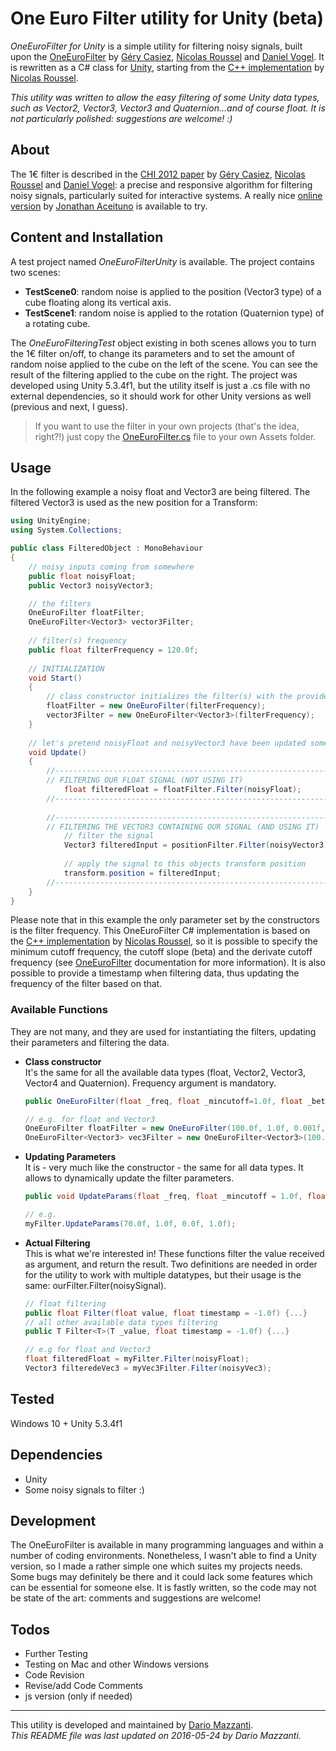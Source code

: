 # One Euro Filter utility for Unity (beta)

*OneEuroFilter for Unity* is a simple utility for filtering noisy signals, built upon the [OneEuroFilter] by [Géry Casiez], [Nicolas Roussel] and [Daniel Vogel]. It is rewritten as a C# class for [Unity], starting from the [C++ implementation] by [Nicolas Roussel]. 

*This utility was written to allow the easy filtering of some Unity data types, such as Vector2, Vector3, Vector3 and Quaternion...and of course float. It is not particularly polished: suggestions are welcome! :)*

## About
The 1€ filter is described in the [CHI 2012 paper] by [Géry Casiez], [Nicolas Roussel] and [Daniel Vogel]: a precise and responsive algorithm for filtering noisy signals, particularly suited for interactive systems. A really nice [online version] by [Jonathan Aceituno] is available to try.

## Content and Installation
A test project named *OneEuroFilterUnity* is available. The project contains two scenes:

- **TestScene0**: random noise is applied to the position (Vector3 type) of a cube floating along its vertical axis.
- **TestScene1**: random noise is applied to the rotation (Quaternion type) of a rotating cube.

The *OneEuroFilteringTest* object existing in both scenes allows you to turn the 1€ filter on/off, to change its parameters and to set the amount of random noise applied to the cube on the left of the scene. You can see the result of the filtering applied to the cube on the right. The project was developed using Unity 5.3.4f1, but the utility itself is just a .cs file with no external dependencies, so it should work for other Unity versions as well (previous and next, I guess).  
> If you want to use the filter in your own projects (that's the idea, right?!) just copy the [OneEuroFilter.cs] file to your own Assets folder. 

## Usage
In the following example a noisy float and Vector3 are being filtered. The filtered Vector3 is used as the new position for a Transform:
```cs
using UnityEngine;
using System.Collections;

public class FilteredObject : MonoBehaviour
{
    // noisy inputs coming from somewhere
    public float noisyFloat;
    public Vector3 noisyVector3;

    // the filters
    OneEuroFilter floatFilter;
    OneEuroFilter<Vector3> vector3Filter;
    
    // filter(s) frequency
    public float filterFrequency = 120.0f;
    
    // INITIALIZATION
    void Start()
    {
        // class constructor initializes the filter(s) with the provided frequency (and standard parameters)
        floatFilter = new OneEuroFilter(filterFrequency);
        vector3Filter = new OneEuroFilter<Vector3>(filterFrequency);
    }
    
    // let's pretend noisyFloat and noisyVector3 have been updated somewhere else...
    void Update()
    {
        //-------------------------------------------------------------
        // FILTERING OUR FLOAT SIGNAL (NOT USING IT)
            float filteredFloat = floatFilter.Filter(noisyFloat);
        //-------------------------------------------------------------
        
        //-------------------------------------------------------------
        // FILTERING THE VECTOR3 CONTAINING OUR SIGNAL (AND USING IT)
            // filter the signal
            Vector3 filteredInput = positionFilter.Filter(noisyVector3);
            
            // apply the signal to this objects transform position
            transform.position = filteredInput;
        //-------------------------------------------------------------
    }
}
```
Please note that in this example the only parameter set by the constructors is the filter frequency. This OneEuroFilter C# implementation is based on the [C++ implementation] by [Nicolas Roussel], so it is possible to specify the minimum cutoff frequency, the cutoff slope (beta) and the derivate cutoff frequency (see [OneEuroFilter] documentation for more information). It is also possible to provide a timestamp when filtering data, thus updating the frequency of the filter based on that.

### Available Functions
They are not many, and they are used for instantiating the filters, updating their parameters and filtering the data.

- **Class constructor**  
    It's the same for all the available data types (float, Vector2, Vector3, Vector4 and Quaternion). Frequency argument is mandatory.
    ```cs
    public OneEuroFilter(float _freq, float _mincutoff=1.0f, float _beta=0.0f, float _dcutoff=1.0f) {...}
    
    // e.g. for float and Vector3
    OneEuroFilter floatFilter = new OneEuroFilter(100.0f, 1.0f, 0.001f, 1.0f);
    OneEuroFilter<Vector3> vec3Filter = new OneEuroFilter<Vector3>(100.0f, 1.0f, 0.001f, 1.0f);
    ```

- **Updating Parameters**  
    It is - very much like the constructor - the same for all data types. It allows to dynamically update the filter parameters.
    ```cs
    public void UpdateParams(float _freq, float _mincutoff = 1.0f, float _beta = 0.0f, float _dcutoff = 1.0f) {...}
    
    // e.g.
    myFilter.UpdateParams(70.0f, 1.0f, 0.0f, 1.0f);
    ```

- **Actual Filtering**  
    This is what we're interested in! These functions filter the value received as argument, and return the result. Two definitions are needed in order for the utility to work with multiple datatypes, but their usage is the same: ourFilter.Filter(noisySignal).
    ```cs
    // float filtering
    public float Filter(float value, float timestamp = -1.0f) {...}
    // all other available data types filtering
    public T Filter<T>(T _value, float timestamp = -1.0f) {...}
    
    // e.g for float and Vector3
    float filteredFloat = myFilter.Filter(noisyFloat);
    Vector3 filteredeVec3 = myVec3Filter.Filter(noisyVec3);
    ```

## Tested
Windows 10 + Unity 5.3.4f1

## Dependencies
- Unity
- Some noisy signals to filter :)

## Development
The OneEuroFilter is available in many programming languages and within a number of coding environments. Nonetheless, I wasn't able to find a Unity version, so I made a rather simple one which suites my projects needs. Some bugs may definitely be there and it could lack some features which can be essential for someone else. It is fastly written, so the code may not be state of the art: comments and suggestions are welcome!

## Todos
 - Further Testing
 - Testing on Mac and other Windows versions
 - Code Revision
 - Revise/add Code Comments
 - js version (only if needed)
  
___
This utility is developed and maintained by [Dario Mazzanti](https://www.iit.it/people/dario-mazzanti).  
*This README file was last updated on 2016-05-24 by Dario Mazzanti.*





[OneEuroFilter]: <http://www.lifl.fr/~casiez/1euro/>
[Géry Casiez]: <http://cristal.univ-lille.fr/~casiez/>
[Daniel Vogel]: <http://www.nonsequitoria.com/>
[Unity]: <https://unity3d.com/>
[C++ implementation]: <http://www.lifl.fr/~casiez/1euro/OneEuroFilter.cc>
[Nicolas Roussel]: <http://interaction.lille.inria.fr/~roussel/>
[CHI 2012 paper]: <http://www.lifl.fr/~casiez/publications/CHI2012-casiez.pdf>
[online version]: <http://www.lifl.fr/~casiez/1euro/InteractiveDemo/>
[Jonathan Aceituno]: <http://p.oin.name/>
[OneEuroFilter.cs]: <https://github.com/DarioMazzanti/OneEuroFilterUnity/blob/master/Assets/Scripts/OneEuroFilter.cs>
